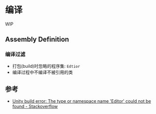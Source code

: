 # 编译

WIP

## Assembly Definition 

### 编译过滤

- 打包(build)时忽略的程序集: `Edtior`
- 编译过程中不编译不被引用的类

## 参考
- [Unity build error: The type or namespace name 'Editor' could not be found - Stackoverflow](https://stackoverflow.com/questions/73856452/unity-build-error-the-type-or-namespace-name-editor-could-not-be-found)